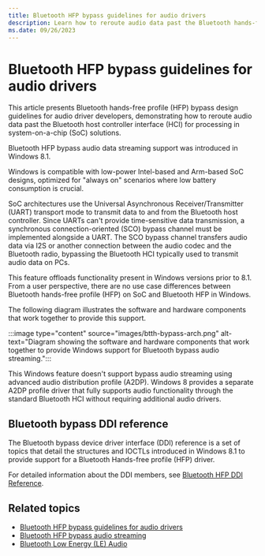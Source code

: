 ```yaml
---
title: Bluetooth HFP bypass guidelines for audio drivers
description: Learn how to reroute audio data past the Bluetooth hands-free profile (HFP) host controller interface (HCI) for processing in system-on-a-chip (SoC) solutions.
ms.date: 09/26/2023
---
```


# Bluetooth HFP bypass guidelines for audio drivers

This article presents Bluetooth hands-free profile (HFP) bypass design guidelines for audio driver developers, demonstrating how to reroute audio data past the Bluetooth host controller interface (HCI) for processing in system-on-a-chip (SoC) solutions.

Bluetooth HFP bypass audio data streaming support was introduced in Windows 8.1.

Windows is compatible with low-power Intel-based and Arm-based SoC designs, optimized for "always on" scenarios where low battery consumption is crucial.

SoC architectures use the Universal Asynchronous Receiver/Transmitter (UART) transport mode to transmit data to and from the Bluetooth host controller. Since UARTs can't provide time-sensitive data transmission, a synchronous connection-oriented (SCO) bypass channel must be implemented alongside a UART. The SCO bypass channel transfers audio data via I2S or another connection between the audio codec and the Bluetooth radio, bypassing the Bluetooth HCI typically used to transmit audio data on PCs.

This feature offloads functionality present in Windows versions prior to 8.1. From a user perspective, there are no use case differences between Bluetooth hands-free profile (HFP) on SoC and Bluetooth HFP in Windows.

The following diagram illustrates the software and hardware components that work together to provide this support.

:::image type="content" source="images/btth-bypass-arch.png" alt-text="Diagram showing the software and hardware components that work together to provide Windows support for Bluetooth bypass audio streaming.":::

This Windows feature doesn't support bypass audio streaming using advanced audio distribution profile (A2DP). Windows 8 provides a separate A2DP profile driver that fully supports audio functionality through the standard Bluetooth HCI without requiring additional audio drivers.

## Bluetooth bypass DDI reference

The Bluetooth bypass device driver interface (DDI) reference is a set of topics that detail the structures and IOCTLs introduced in Windows 8.1 to provide support for a Bluetooth Hands-free profile (HFP) driver.

For detailed information about the DDI members, see [Bluetooth HFP DDI Reference](./bluetooth-hfp-ddi-reference.md).

## Related topics

- [Bluetooth HFP bypass guidelines for audio drivers](bluetooth-bypass-guidelines-for-audio-drivers.md)
- [Bluetooth HFP bypass audio streaming](bluetooth-hfp-bypass-audio-streaming.md)
- [Bluetooth Low Energy (LE) Audio](../bluetooth/bluetooth-low-energy-audio.md)
